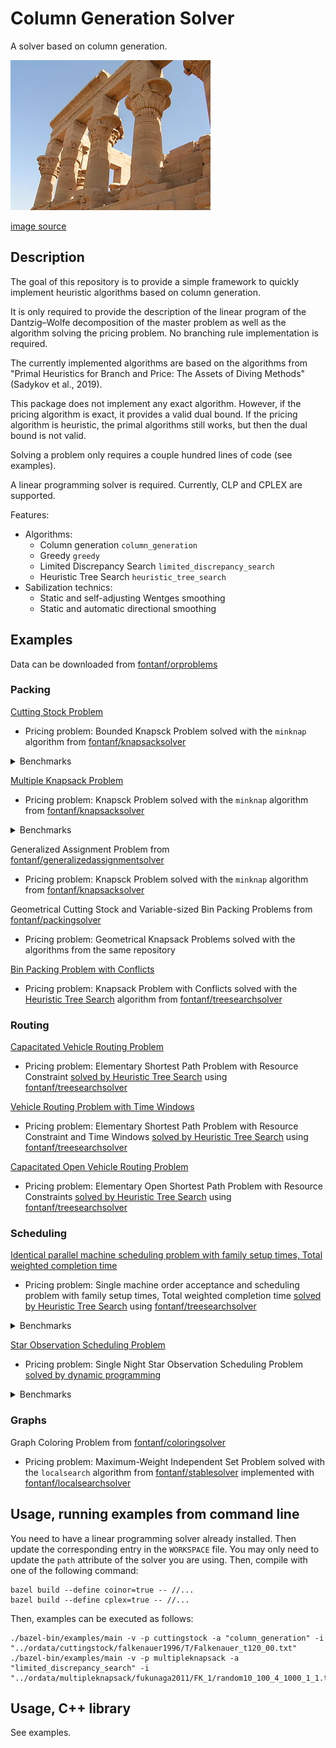 # Column Generation Solver

A solver based on column generation.

![columngeneration](img/columngeneration.jpg?raw=true "columngeneration")

[image source](https://commons.wikimedia.org/wiki/File:ColonnesPavillonTrajan.jpg)

## Description

The goal of this repository is to provide a simple framework to quickly implement heuristic algorithms based on column generation.

It is only required to provide the description of the linear program of the Dantzig–Wolfe decomposition of the master problem as well as the algorithm solving the pricing problem.
No branching rule implementation is required.

The currently implemented algorithms are based on the algorithms from "Primal Heuristics for Branch and Price: The Assets of Diving Methods" (Sadykov et al., 2019).

This package does not implement any exact algorithm. However, if the pricing algorithm is exact, it provides a valid dual bound.
If the pricing algorithm is heuristic, the primal algorithms still works, but then the dual bound is not valid.

Solving a problem only requires a couple hundred lines of code (see examples).

A linear programming solver is required. Currently, CLP and CPLEX are supported.

Features:
* Algorithms:
  * Column generation `column_generation`
  * Greedy `greedy`
  * Limited Discrepancy Search `limited_discrepancy_search`
  * Heuristic Tree Search `heuristic_tree_search`
* Sabilization technics:
  * Static and self-adjusting Wentges smoothing
  * Static and automatic directional smoothing

## Examples

Data can be downloaded from [fontanf/orproblems](https://github.com/fontanf/orproblems)

### Packing

[Cutting Stock Problem](examples/cuttingstock.hpp)
* Pricing problem: Bounded Knapsck Problem solved with the `minknap` algorithm from [fontanf/knapsacksolver](https://github.com/fontanf/knapsacksolver)

<details><summary>Benchmarks</summary>
<p>

* Benchmarks:
  * `python3 ../optimizationtools/optimizationtools/bench_run.py --csv ../ordata/cuttingstock/data.csv -l cuttingstock -a "heuristic_tree_search" -t 60`

</p>
</details>

[Multiple Knapsack Problem](examples/multipleknapsack.hpp)
* Pricing problem: Knapsck Problem solved with the `minknap` algorithm from [fontanf/knapsacksolver](https://github.com/fontanf/knapsacksolver)

<details><summary>Benchmarks</summary>
<p>

* Benchmarks:
  * `python3 ../optimizationtools/optimizationtools/bench_run.py --csv ../ordata/multipleknapsack/data.csv -l multipleknapsack -a "heuristic_tree_search" -t 10`

</p>
</details>

Generalized Assignment Problem from [fontanf/generalizedassignmentsolver](https://github.com/fontanf/generalizedassignmentsolver/blob/master/generalizedassignmentsolver/algorithms/columngeneration.cpp)
* Pricing problem: Knapsck Problem solved with the `minknap` algorithm from [fontanf/knapsacksolver](https://github.com/fontanf/knapsacksolver)

Geometrical Cutting Stock and Variable-sized Bin Packing Problems from [fontanf/packingsolver](https://github.com/fontanf/packingsolver/blob/master/packingsolver/algorithms/column_generation.hpp)
* Pricing problem: Geometrical Knapsack Problems solved with the algorithms from the same repository

[Bin Packing Problem with Conflicts](examples/binpackingwithconflicts.hpp)
* Pricing problem: Knapsack Problem with Conflicts solved with the [Heuristic Tree Search](https://github.com/fontanf/treesearchsolver/blob/main/examples/knapsackwithconflicts.hpp) algorithm from [fontanf/treesearchsolver](https://github.com/fontanf/treesearchsolver)

### Routing

[Capacitated Vehicle Routing Problem](examples/capacitatedvehiclerouting.hpp)
* Pricing problem: Elementary Shortest Path Problem with Resource Constraint [solved by Heuristic Tree Search](examples/pricingsolver/espprc.hpp) using [fontanf/treesearchsolver](https://github.com/fontanf/treesearchsolver)

[Vehicle Routing Problem with Time Windows](examples/vehicleroutingwithtimewindows.hpp)
* Pricing problem: Elementary Shortest Path Problem with Resource Constraint and Time Windows [solved by Heuristic Tree Search](examples/pricingsolver/espprctw.hpp) using [fontanf/treesearchsolver](https://github.com/fontanf/treesearchsolver)

[Capacitated Open Vehicle Routing Problem](examples/capacitatedopenvehiclerouting.hpp)
* Pricing problem: Elementary Open Shortest Path Problem with Resource Constraints [solved by Heuristic Tree Search](examples/pricingsolver/eospprc.hpp) using [fontanf/treesearchsolver](https://github.com/fontanf/treesearchsolver)

### Scheduling

[Identical parallel machine scheduling problem with family setup times, Total weighted completion time](examples/parallelschedulingwithfamilysetuptimestwct.hpp)
* Pricing problem: Single machine order acceptance and scheduling problem with family setup times, Total weighted completion time [solved by Heuristic Tree Search](examples/pricingsolver/oaschedulingwithfamilysetuptimestwct.hpp) using [fontanf/treesearchsolver](https://github.com/fontanf/treesearchsolver)

<details><summary>Benchmarks</summary>
<p>

* Benchmarks:
  * `python3 ../optimizationtools/optimizationtools/bench_run.py --csv ../ordata/parallelschedulingwithfamilysetuptimestwct/data.csv -l parallelschedulingwithfamilysetuptimestwct -a "heuristic_tree_search" -t 60`

</p>
</details>

[Star Observation Scheduling Problem](examples/starobservationscheduling.hpp)
* Pricing problem: Single Night Star Observation Scheduling Problem [solved by dynamic programming](examples/pricingsolver/singlenightstarobservationscheduling.hpp)

<details><summary>Benchmarks</summary>
<p>

* Benchmarks:
  * `python3 ../optimizationtools/optimizationtools/bench_run.py --csv ../ordata/starobservationscheduling/data.csv -l starobservationscheduling -a "heuristic_tree_search" -t 60`

</p>
</details>

### Graphs

Graph Coloring Problem from [fontanf/coloringsolver](https://github.com/fontanf/coloringsolver/blob/master/coloringsolver/algorithms/columngeneration.cpp)
* Pricing problem: Maximum-Weight Independent Set Problem solved with the `localsearch` algorithm from [fontanf/stablesolver](https://github.com/fontanf/stablesolver) implemented with [fontanf/localsearchsolver](https://github.com/fontanf/localsearchsolver)

## Usage, running examples from command line

You need to have a linear programming solver already installed. Then update the corresponding entry in the `WORKSPACE` file. You may only need to update the `path` attribute of the solver you are using. Then, compile with one of the following command:
```shell
bazel build --define coinor=true -- //...
bazel build --define cplex=true -- //...
```

Then, examples can be executed as follows:
```shell
./bazel-bin/examples/main -v -p cuttingstock -a "column_generation" -i "../ordata/cuttingstock/falkenauer1996/T/Falkenauer_t120_00.txt"
./bazel-bin/examples/main -v -p multipleknapsack -a "limited_discrepancy_search" -i "../ordata/multipleknapsack/fukunaga2011/FK_1/random10_100_4_1000_1_1.txt"
```

## Usage, C++ library

See examples.

